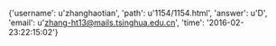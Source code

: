 {'username': u'zhanghaotian', 'path': u'1154/1154.html', 'answer': u'D', 'email': u'zhang-ht13@mails.tsinghua.edu.cn', 'time': '2016-02-23:22:15:02'}